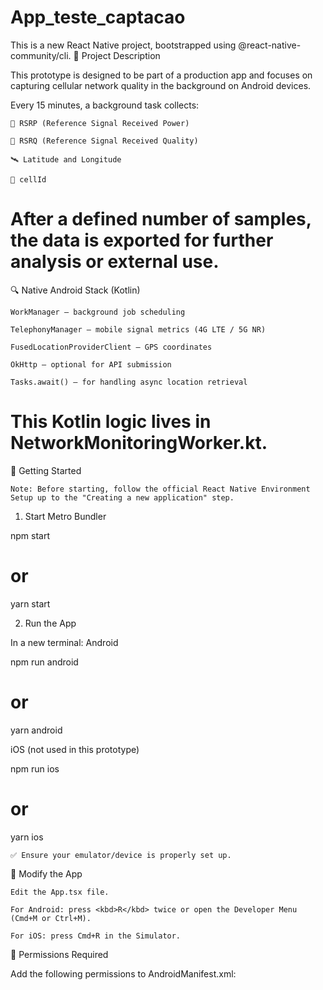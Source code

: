 # App_teste_captacao

This is a new React Native project, bootstrapped using @react-native-community/cli.
📡 Project Description

This prototype is designed to be part of a production app and focuses on capturing cellular network quality in the background on Android devices.

Every 15 minutes, a background task collects:

    📶 RSRP (Reference Signal Received Power)

    📶 RSRQ (Reference Signal Received Quality)

    🛰️ Latitude and Longitude

    🧩 cellId

# After a defined number of samples, the data is exported for further analysis or external use.
🔍 Native Android Stack (Kotlin)

    WorkManager — background job scheduling

    TelephonyManager — mobile signal metrics (4G LTE / 5G NR)

    FusedLocationProviderClient — GPS coordinates

    OkHttp — optional for API submission

    Tasks.await() — for handling async location retrieval

# This Kotlin logic lives in NetworkMonitoringWorker.kt.
🚀 Getting Started

    Note: Before starting, follow the official React Native Environment Setup up to the "Creating a new application" step.

1. Start Metro Bundler

npm start
# or
yarn start

2. Run the App

In a new terminal:
Android

npm run android
# or
yarn android

iOS (not used in this prototype)

npm run ios
# or
yarn ios

    ✅ Ensure your emulator/device is properly set up.

🧪 Modify the App

    Edit the App.tsx file.

    For Android: press <kbd>R</kbd> twice or open the Developer Menu (Cmd+M or Ctrl+M).

    For iOS: press Cmd+R in the Simulator.

🔧 Permissions Required

Add the following permissions to AndroidManifest.xml:

<uses-permission android:name="android.permission.INTERNET" />
<uses-permission android:name="android.permission.ACCESS_FINE_LOCATION" />
<uses-permission android:name="android.permission.ACCESS_COARSE_LOCATION" />
<uses-permission android:name="android.permission.READ_PHONE_STATE" />
<uses-permission android:name="android.permission.ACCESS_BACKGROUND_LOCATION" />
<uses-permission android:name="android.permission.WRITE_EXTERNAL_STORAGE"
    android:maxSdkVersion="28"/>

